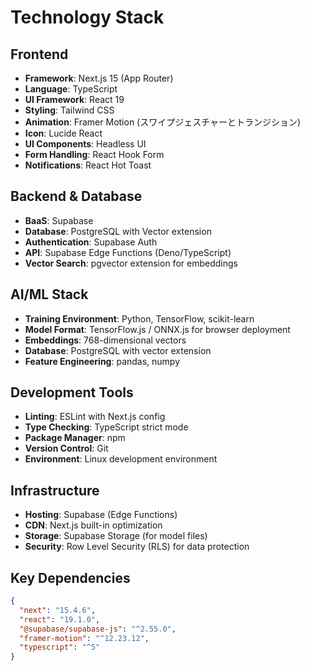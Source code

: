 # Technology Stack

## Frontend
- **Framework**: Next.js 15 (App Router)
- **Language**: TypeScript
- **UI Framework**: React 19
- **Styling**: Tailwind CSS
- **Animation**: Framer Motion (スワイプジェスチャーとトランジション)
- **Icon**: Lucide React
- **UI Components**: Headless UI
- **Form Handling**: React Hook Form
- **Notifications**: React Hot Toast

## Backend & Database
- **BaaS**: Supabase
- **Database**: PostgreSQL with Vector extension
- **Authentication**: Supabase Auth
- **API**: Supabase Edge Functions (Deno/TypeScript)
- **Vector Search**: pgvector extension for embeddings

## AI/ML Stack
- **Training Environment**: Python, TensorFlow, scikit-learn
- **Model Format**: TensorFlow.js / ONNX.js for browser deployment
- **Embeddings**: 768-dimensional vectors
- **Database**: PostgreSQL with vector extension
- **Feature Engineering**: pandas, numpy

## Development Tools
- **Linting**: ESLint with Next.js config
- **Type Checking**: TypeScript strict mode
- **Package Manager**: npm
- **Version Control**: Git
- **Environment**: Linux development environment

## Infrastructure
- **Hosting**: Supabase (Edge Functions)
- **CDN**: Next.js built-in optimization
- **Storage**: Supabase Storage (for model files)
- **Security**: Row Level Security (RLS) for data protection

## Key Dependencies
```json
{
  "next": "15.4.6",
  "react": "19.1.0", 
  "@supabase/supabase-js": "^2.55.0",
  "framer-motion": "^12.23.12",
  "typescript": "^5"
}
```